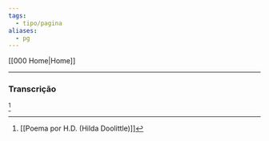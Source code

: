 ```yaml
---
tags:
  - tipo/pagina
aliases:
  - pg
---
```

[[000 Home|Home]]
***

[^1]: [[Poema por H.D. (Hilda Doolittle)]]


### Transcrição

[^1]
